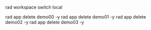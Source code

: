 rad workspace switch local

rad app delete demo00 -y
rad app delete demo01 -y
rad app delete demo02 -y
rad app delete demo03 -y